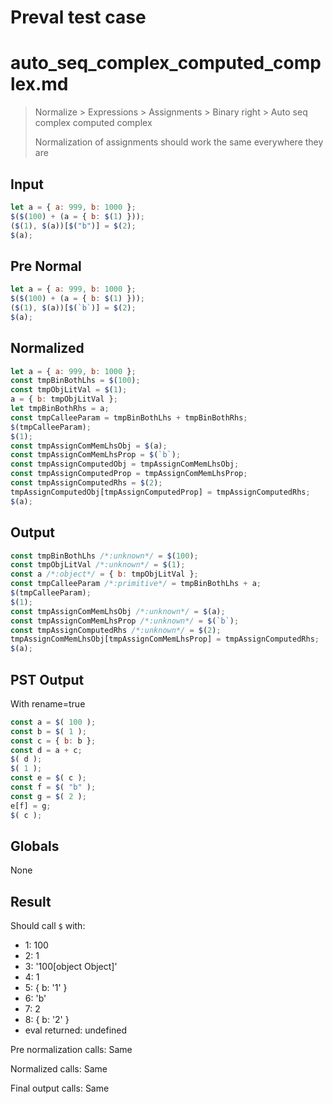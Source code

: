 # Preval test case

# auto_seq_complex_computed_complex.md

> Normalize > Expressions > Assignments > Binary right > Auto seq complex computed complex
>
> Normalization of assignments should work the same everywhere they are

## Input

`````js filename=intro
let a = { a: 999, b: 1000 };
$($(100) + (a = { b: $(1) }));
($(1), $(a))[$("b")] = $(2);
$(a);
`````

## Pre Normal


`````js filename=intro
let a = { a: 999, b: 1000 };
$($(100) + (a = { b: $(1) }));
($(1), $(a))[$(`b`)] = $(2);
$(a);
`````

## Normalized


`````js filename=intro
let a = { a: 999, b: 1000 };
const tmpBinBothLhs = $(100);
const tmpObjLitVal = $(1);
a = { b: tmpObjLitVal };
let tmpBinBothRhs = a;
const tmpCalleeParam = tmpBinBothLhs + tmpBinBothRhs;
$(tmpCalleeParam);
$(1);
const tmpAssignComMemLhsObj = $(a);
const tmpAssignComMemLhsProp = $(`b`);
const tmpAssignComputedObj = tmpAssignComMemLhsObj;
const tmpAssignComputedProp = tmpAssignComMemLhsProp;
const tmpAssignComputedRhs = $(2);
tmpAssignComputedObj[tmpAssignComputedProp] = tmpAssignComputedRhs;
$(a);
`````

## Output


`````js filename=intro
const tmpBinBothLhs /*:unknown*/ = $(100);
const tmpObjLitVal /*:unknown*/ = $(1);
const a /*:object*/ = { b: tmpObjLitVal };
const tmpCalleeParam /*:primitive*/ = tmpBinBothLhs + a;
$(tmpCalleeParam);
$(1);
const tmpAssignComMemLhsObj /*:unknown*/ = $(a);
const tmpAssignComMemLhsProp /*:unknown*/ = $(`b`);
const tmpAssignComputedRhs /*:unknown*/ = $(2);
tmpAssignComMemLhsObj[tmpAssignComMemLhsProp] = tmpAssignComputedRhs;
$(a);
`````

## PST Output

With rename=true

`````js filename=intro
const a = $( 100 );
const b = $( 1 );
const c = { b: b };
const d = a + c;
$( d );
$( 1 );
const e = $( c );
const f = $( "b" );
const g = $( 2 );
e[f] = g;
$( c );
`````

## Globals

None

## Result

Should call `$` with:
 - 1: 100
 - 2: 1
 - 3: '100[object Object]'
 - 4: 1
 - 5: { b: '1' }
 - 6: 'b'
 - 7: 2
 - 8: { b: '2' }
 - eval returned: undefined

Pre normalization calls: Same

Normalized calls: Same

Final output calls: Same
